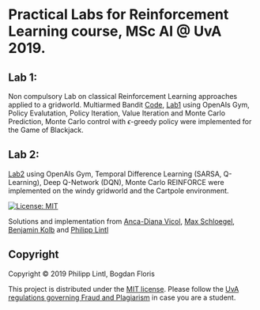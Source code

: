 # Practical Labs for Reinforcement Learning course, MSc AI @ UvA 2019.

## Lab 1:
Non compulsory Lab on classical Reinforcement Learning approaches applied to a gridworld. Multiarmed Bandit [Code](https://github.com/PhilLint/RL/blob/master/RL_WC1_bandit.ipynb),
[Lab1](https://github.com/PhilLint/RL/blob/master/lab1/lab1.ipynb) using OpenAIs Gym, Policy Evalutation, Policy Iteration, Value Iteration and Monte Carlo Prediction, Monte Carlo control with 
$\epsilon$-greedy policy were implemented for the Game of Blackjack.

## Lab 2:
[Lab2](https://github.com/PhilLint/RL/blob/master/lab2/david_12152498_12140910_lab2.ipynb) using OpenAIs Gym, Temporal Difference Learning (SARSA, Q-Learning), Deep Q-Network (DQN), Monte Carlo REINFORCE were implemented on the 
windy gridworld and the Cartpole environment. 



[![License: MIT](https://img.shields.io/badge/License-MIT-yellow.svg)](https://opensource.org/licenses/MIT)
  
Solutions and implementation from [Anca-Diana Vicol](https://github.com/ancadiana23), [Max Schloegel](https://github.com/maschloerning), [Benjamin Kolb](https://github.com/BenjaminKolb) and [Philipp Lintl](https://github.com/PhilLint)

## Copyright

Copyright © 2019 Philipp Lintl, Bogdan Floris

<p align=“justify”>
This project is distributed under the <a href="LICENSE">MIT license</a>.  
Please follow the <a href="http://student.uva.nl/en/content/az/plagiarism-and-fraud/plagiarism-and-fraud.html">UvA regulations governing Fraud and Plagiarism</a> in case you are a student.
</p>
